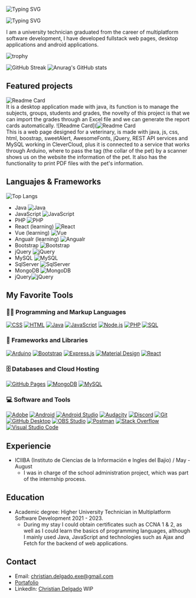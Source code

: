 ![Typing SVG](https://readme-typing-svg.demolab.com/?lines=I+am;Software+Developer&center=true&height=45&color=f75c7e&vCenter=true&pause=1000&size=22")

![Typing SVG](https://readme-typing-svg.demolab.com/?lines=Christian+Delgado;FullStack&center=true&height=45&color=f75c7e&vCenter=true&pause=1000&size=22")

I am a university technician graduated from the career of multiplatform software development, I have developed fullstack web pages, desktop applications and android applications.

![trophy](https://github-profile-trophy.vercel.app/?username=ChristianDelgadoCastro&theme=dracula)

![GitHub Streak](https://streak-stats.demolab.com/?user=ChristianDelgadoCastro&theme=radical)
![Anurag's GitHub stats](https://github-readme-stats.vercel.app/api?username=ChristianDelgadoCastro&theme=radical)

## Featured projects

  ![Readme Card](https://github-readme-stats.vercel.app/api/pin/?username=ChristianDelgadoCastro&repo=gestorEscuela&theme=radical)
  <br>
It is a desktop application made with java, its function is to manage the subjects, groups, students and grades, the novelty of this project is that we can import the grades through an Excel file and we can generate the report cards automatically.
![Readme Card](![Readme Card](https://github-readme-stats.vercel.app/api/pin/?username=ChristianDelgadoCastro&repo=Veterinaria-Santa-Maria&theme=radical)
  <br>
This is a web page designed for a veterinary, is made with java, js, css, html, boostrap, sweetAlert, AwesomeFonts, jQuery, REST API services and MySQL working in CleverCloud, plus it is connected to a service that works through Arduino, where to pass the tag (the collar of the pet) by a scanner shows us on the website the information of the pet. It also has the functionality to print PDF files with the pet's information.

## Languajes & Frameworks
![Top Langs](https://github-readme-stats.vercel.app/api/top-langs/?username=ChristianDelgadoCastro&theme=radical&langs_count=8&layout=donut)

- Java ![Java](https://img.shields.io/badge/Java-ED8B00?style=for-the-badge&logo=openjdk&logoColor=white)
- JavaScript ![JavaScript](https://img.shields.io/badge/JavaScript-323330?style=for-the-badge&logo=javascript&logoColor=F7DF1E)
- PHP ![PHP](https://img.shields.io/badge/PHP-777BB4?style=for-the-badge&logo=php&logoColor=white)
- React (learning) ![React](https://img.shields.io/badge/React-20232A?style=for-the-badge&logo=react&logoColor=61DAFB)
- Vue (learning) ![Vue](https://img.shields.io/badge/Vue.js-35495E?style=for-the-badge&logo=vue.js&logoColor=4FC08D)
- Angualr (learning) ![Angualr](https://img.shields.io/badge/Angular-DD0031?style=for-the-badge&logo=angular&logoColor=white)
- Bootstrap ![Bootstrap](https://img.shields.io/badge/Bootstrap-563D7C?style=for-the-badge&logo=bootstrap&logoColor=white)
- jQuery ![jQuery](https://img.shields.io/badge/jQuery-0769AD?style=for-the-badge&logo=jquery&logoColor=white)
- MySQL ![MySQL](https://img.shields.io/badge/MySQL-00000F?style=for-the-badge&logo=mysql&logoColor=white)
- SqlServer ![SqlServer](https://img.shields.io/badge/Microsoft_SQL_Server-CC2927?style=for-the-badge&logo=microsoft-sql-server&logoColor=white)
- MongoDB ![MongoDB](https://img.shields.io/badge/MongoDB-4EA94B?style=for-the-badge&logo=mongodb&logoColor=white)
- jQuery![jQuery](https://img.shields.io/badge/jQuery-0769AD?style=for-the-badge&logo=jquery&logoColor=white)

 ## My Favorite Tools
  <!-- Some badges are from https://github.com/Ileriayo/markdown-badges -->

  <h3>👨‍💻 Programming and Markup Languages</h3>

  <p>
      <a href="https://github.com/search?q=user%3ADenverCoder1+language%3Acss"><img alt="CSS" src="https://img.shields.io/badge/CSS-1572B6.svg?logo=css3&logoColor=white"></a>
      <a href="https://github.com/search?q=user%3ADenverCoder1+language%3Ahtml"><img alt="HTML" src="https://img.shields.io/badge/HTML-E34F26.svg?logo=html5&logoColor=white"></a>
      <a href="https://github.com/search?q=user%3ADenverCoder1+language%3Ajava"><img alt="Java" src="https://custom-icon-badges.demolab.com/badge/Java-007396.svg?logo=java&logoColor=white"></a>
      <a href="https://github.com/search?q=user%3ADenverCoder1+language%3Ajavascript"><img alt="JavaScript" src="https://img.shields.io/badge/JavaScript-F7DF1E.svg?logo=javascript&logoColor=black"></a>
      <a href="https://github.com/search?q=user%3ADenverCoder1+language%3Ajavascript"><img alt="Node.js" src="https://img.shields.io/badge/Node.js-43853D.svg?logo=node.js&logoColor=white"></a>
      <a href="https://github.com/search?q=user%3ADenverCoder1+language%3Aphp"><img alt="PHP" src="https://img.shields.io/badge/PHP-777BB4.svg?logo=php&logoColor=white"></a>
      <a href="https://github.com/search?q=user%3ADenverCoder1+language%3Asql"><img alt="SQL" src="https://custom-icon-badges.demolab.com/badge/SQL-025E8C.svg?logo=database&logoColor=white"></a>
  </p>

  <h3>🧰 Frameworks and Libraries</h3>

  <p>
      <a href="#"><img alt="Arduino" src="https://img.shields.io/badge/-Arduino-00979D?logo=Arduino&logoColor=white"></a>
      <a href="#"><img alt="Bootstrap" src="https://img.shields.io/badge/Bootstrap-7952B3.svg?logo=bootstrap&logoColor=white"></a>
      <a href="#"><img alt="Express.js" src="https://img.shields.io/badge/Express.js-404d59.svg?logo=express&logoColor=white"></a>
      <a href="#"><img alt="Material Design" src="https://img.shields.io/badge/Material%20Design-0081CB.svg?logo=material-design&logoColor=white"></a>
      <a href="#"><img alt="React" src="https://img.shields.io/badge/React-20232a.svg?logo=react&logoColor=%2361DAFB"></a>
  </p> 
  <h3>🗄️ Databases and Cloud Hosting</h3>

  <p>
      <a href="#"><img alt="GitHub Pages" src="https://img.shields.io/badge/GitHub%20Pages-327FC7.svg?logo=github&logoColor=white"></a>
      <a href="#"><img alt="MongoDB" src ="https://img.shields.io/badge/MongoDB-4ea94b.svg?logo=mongodb&logoColor=white"></a>
      <a href="#"><img alt="MySQL" src="https://img.shields.io/badge/MySQL-00f.svg?logo=mysql&logoColor=white"></a>
  </p>

  <h3>💻 Software and Tools</h3>

  <p>
      <a href="#"><img alt="Adobe" src="https://img.shields.io/badge/Adobe-FF0000.svg?logo=adobe&logoColor=white"></a>
      <a href="#"><img alt="Android" src="https://img.shields.io/badge/Android-3DDC84?logo=android&logoColor=white"></a>
      <a href="#"><img alt="Android Studio" src="https://img.shields.io/badge/Android%20Studio-008678.svg?logo=android-studio&logoColor=white"></a>
      <a href="#"><img alt="Audacity" src="https://img.shields.io/badge/-Audacity-0000CC?logo=audacity&logoColor=white"></a>
      <a href="#"><img alt="Discord" src="https://img.shields.io/badge/-Discord-5865F2.svg?logo=discord&logoColor=white"></a>
      <a href="#"><img alt="Git" src="https://img.shields.io/badge/Git-F05033.svg?logo=git&logoColor=white"></a>
      <a href="#"><img alt="GitHub Desktop" src="https://img.shields.io/badge/GitHub%20Desktop-8034A9.svg?logo=github&logoColor=white"></a>
      <a href="#"><img alt="OBS Studio" src="https://img.shields.io/badge/-OBS-302E31?logo=obs-studio&logoColor=white"></a>
      <a href="#"><img alt="Postman" src="https://img.shields.io/badge/Postman-FF6C37?logo=postman&logoColor=white"></a>
      <a href="#"><img alt="Stack Overflow" src="https://img.shields.io/badge/-Stack%20Overflow-FE7A16?logo=stack-overflow&logoColor=white"></a>
      <a href="#"><img alt="Visual Studio Code" src="https://img.shields.io/badge/Visual%20Studio%20Code-0078d7.svg?logo=visual-studio-code&logoColor=white"></a>
  </p>

## Experiencie

- ICIIBA (Instituto de Ciencias de la Información e Ingles del Bajio) / May - August
  - I was in charge of the school administration project, which was part of the internship process.
 
## Education

- Academic degree: Higher University Technician in Multiplatform Software Development 2021 - 2023.
  - During my stay I could obtain certificates such as CCNA 1 & 2, as well as I could learn the basics of programming languages, although I mainly used Java, JavaScript and technologies such as Ajax and Fetch for the backend of web applications.

## Contact

- Email: christian.delgado.exe@gmail.com
- [Portafolio]([https://github.com/ChristianDelgadoCastro/gestorEscuela](https://christiandelgadocastro.github.io/PortafolioEN.html))
- LinkedIn: [Christian Delgado]() WIP
